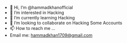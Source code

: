 - 👋 Hi, I’m @hammadkhanofficial
- 👀 I’m interested in Hacking
- 🌱 I’m currently learning Hacking
- 💞️ I’m looking to collaborate on Hacking Some Accounts
- 📫 How to reach me ...
- Email me: hammadkhan1709@gmail.com

<!---
hammadkhanofficial/hammadkhanofficial is a ✨ special ✨ repository because its `README.md` (this file) appears on your GitHub profile.
You can click the Preview link to take a look at your changes.
--->
